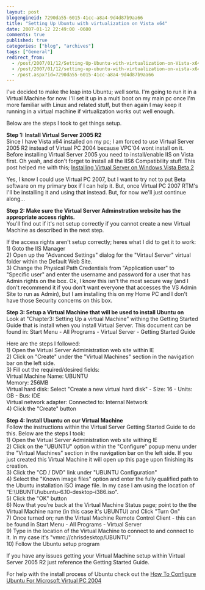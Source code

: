 ```yaml
---
layout: post
blogengineid: 7290da55-6015-41cc-a8a4-9d4d87b9aa66
title: "Setting Up Ubuntu with virtualization on Vista x64"
date: 2007-01-12 22:49:00 -0600
comments: true
published: true
categories: ["blog", "archives"]
tags: ["General"]
redirect_from: 
  - /post/2007/01/12/Setting-Up-Ubuntu-with-virtualization-on-Vista-x64
  - /post/2007/01/12/setting-up-ubuntu-with-virtualization-on-vista-x64
  - /post.aspx?id=7290da55-6015-41cc-a8a4-9d4d87b9aa66
---
```

<!-- more -->
<P>I've decided to make the leap into Ubuntu; well sorta. I'm going to run it in a Virtual Machine for now. I'll set it up in a multi boot on my main pc once I'm more familiar with Linux and related stuff, but then again I may keep it running in a virtual machine if virtualization works out&nbsp;well enough.</P>
<P>Below are the steps I took to get things setup.</P>
<P><STRONG>Step 1: Install Virtual Server 2005 R2<BR></STRONG>Since I have Vista x64 installed on my pc; I am forced to use Virtual Server 2005 R2 instead of Virtual PC 2004 because VPC'04 wont install on it. Before installing Virtual Server 2005 you need to install/enable IIS on Vista first. Oh yeah, and don't forget to install all the IIS6 Compatibility stuff. This post helped me with this; <A href="http://blogs.msdn.com/virtual_pc_guy/archive/2006/06/05/618547.aspx">Installing Virtual Server on Windows Vista Beta 2</A></P>
<P>Yes, I know I could use Virtual PC 2007, but I want to try not to put Beta software on my primary box if I can help it. But, once Virtual PC 2007 RTM's I'll be installing it and using that instead. But, for now we'll just continue along...</P>
<P><STRONG>Step 2: Make sure the Virtual Server Adminstration website has the appropriate access rights.</STRONG><BR>You'll find out if it's not setup correctly if you cannot create a new Virtual Machine as described in the next step.</P>
<P>If the access rights aren't setup correctly; heres what I did to get it to work:<BR>1) Goto the IIS Manager<BR>2) Open up the "Advanced Settings" dialog for the "Virtaul Server" virtual folder within the Default Web Site.<BR>3) Change the Physical Path Credentials from "Application user" to "Specific user" and enter the username and password for a user that has Admin rights on the box. Ok, I know this isn't the most secure way (and I don't recommend it if you don't want everyone that accesses the VS Admin Site to run as Admin), but I am installing this on my Home PC and I don't have those Security concerns on this box.</P>
<P><STRONG>Step 3: Setup a Virtual Machine that will be used to install Ubuntu on<BR></STRONG>Look at "Chapter3: Setting Up a virtual Machine" withing the Getting Started Guide that is install when you install Virtual Server. This document can be found in: Start Menu - All Programs - Virtual Server - Getting Started Guide</P>
<P>Here are the steps I followed:<BR>1) Open the Virtual Server Administration web site within IE<BR>2) Click on "Create" under the "Virtual Machines" section in the navigation bar on the left side.<BR>3) Fill out the required/desired fields:<BR>Virtual Machine Name: UBUNTU<BR>Memory: 256MB<BR>Virtual hard disk: Select "Create a new virtual hard disk" - Size: 16 - Units: GB - Bus: IDE<BR>Virtual network adapter: Connected to: Internal Network<BR>4) Click the "Create" button</P>
<P><STRONG>Step 4: Install Ubuntu on our Virtual Machine<BR></STRONG>Follow the instructions within the Virtual Server Getting Started Guide to do this. Below are the steps I took:<BR>1) Open the Virtual Server Administration web site withing IE<BR>2) Click on the "UBUNTU" option within the "Configure" popup menu under the "Virtual Machines" section in the navigation bar on the left side. If you just created this Virtual Machine it will open up this page upon finishing its creation.<BR>3) Click the "CD / DVD" link under "UBUNTU Configuration"<BR>4) Select the "Known image files" option and enter the fully qualified path to the Ubuntu installation ISO image file. In my case I am using the location of "E:\UBUNTU\ubuntu-6.10-desktop-i386.iso".<BR>5) Click the "OK" button<BR>6) Now that you're back at the Virtual Machine Status page; point to the the Virtual Machine name (in this case it's UBUNTU) and Click "Turn On"<BR>7) Once turned on; run the Virtual Machine Remote Control Client - this can be found in Start Menu - All Programs - Virtual Server<BR>9) Type in the location of the Virtual Machine to connect to and connect to it. In my case it's "vmrc://chrisdesktop/UBUNTU"<BR>10) Follow the Ubuntu setup program</P>
<P>If you have any issues getting your Virtual Machine setup within Virtual Server 2005 R2 just reference the Getting Started Guide.</P>
<P>For help with the install process of Ubuntu check out the <A href="https://help.ubuntu.com/community/HowToConfigureUbuntuForMicrosoftVirtualPC2004">How To Configure Ubuntu For Microsoft Virtual PC 2004</A></P>
<P>&nbsp;</P>
